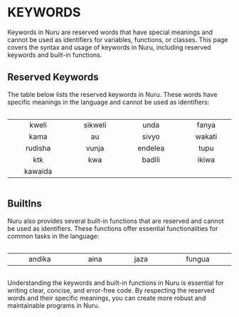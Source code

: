 # KEYWORDS

Keywords in Nuru are reserved words that have special meanings and cannot be used as identifiers for variables, functions, or classes. This page covers the syntax and usage of keywords in Nuru, including reserved keywords and built-in functions.

## Reserved Keywords

The table below lists the reserved keywords in Nuru. These words have specific meanings in the language and cannot be used as identifiers:

<table style="display: inline-table; width: 100%; text-align: center">
<tbody>
  <tr>
    <td>kweli</td>
    <td>sikweli</td>
    <td>unda</td>
    <td>fanya</td>
  </tr>
  <tr>
    <td>kama</td>
    <td>au</td>
    <td>sivyo</td>
    <td>wakati</td>
  </tr>
  <tr>
    <td>rudisha</td>
    <td>vunja</td>
    <td>endelea</td>
    <td>tupu</td>
  </tr>
  <tr>
    <td>ktk</td>
    <td>kwa</td>
    <td>badili</td>
    <td>ikiwa</td>
  </tr>
  <tr>
    <td>kawaida</td>
    <td></td>
    <td></td>
    <td></td>
  </tr>
</tbody>
</table>

## BuiltIns

Nuru also provides several built-in functions that are reserved and cannot be used as identifiers. These functions offer essential functionalities for common tasks in the language:

<table style="display: inline-table; width: 100%; text-align: center">
<tbody>
<tr>
    <td>andika</td>
    <td>aina</td>
    <td>jaza</td>
    <td>fungua</td>
  </tr>
</tbody>
</table>

Understanding the keywords and built-in functions in Nuru is essential for writing clear, concise, and error-free code. By respecting the reserved words and their specific meanings, you can create more robust and maintainable programs in Nuru.